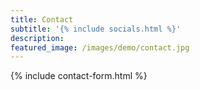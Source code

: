 ```yaml
---
title: Contact
subtitle: '{% include socials.html %}'
description: 
featured_image: /images/demo/contact.jpg
---
```


{% include contact-form.html %}
